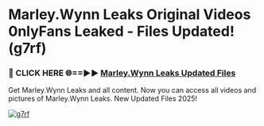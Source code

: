 # Marley.Wynn Leaks Original Videos 0nlyFans Leaked - Files Updated! (g7rf)

<h3>🔴 CLICK HERE 🌐==►► <a href="https://tinyurl.com/ehrbuxhb" rel="nofollow">Marley.Wynn Leaks Updated Files</a></h3>

Get Marley.Wynn Leaks and all content. Now you can access all videos and pictures of Marley.Wynn Leaks. New Updated Files 2025!

[![g7rf](https://i.imgur.com/lVYEuWS.gif)](https://tinyurl.com/ehrbuxhb)
